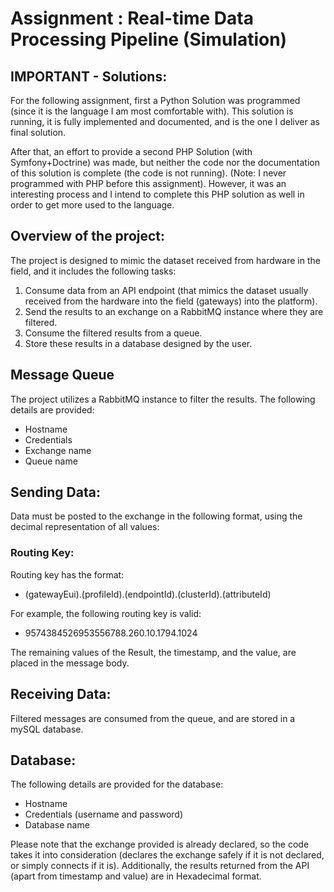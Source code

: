 # Assignment : Real-time Data Processing Pipeline (Simulation)

## IMPORTANT - Solutions:
For the following assignment, first a Python Solution was programmed (since it is the language I am most comfortable with). This solution is running, it is fully implemented and documented, and is the one I deliver as final solution.  

After that, an effort to provide a second PHP Solution (with Symfony+Doctrine)  was made, but neither the code nor the documentation of this solution is complete (the code is not running). (Note: I never programmed with PHP before this assignment). However, it was an interesting process and I intend to complete this PHP solution  as well in order to get more used to the language.

## Overview of the project:
The project is designed to mimic the dataset received from hardware in the field, and it includes the following tasks:

1. Consume data from an API endpoint (that mimics the dataset usually received from the hardware into the field (gateways) into the platform).
2. Send the results to an exchange on a RabbitMQ instance where they are filtered.
3. Consume the filtered results from a queue.
4. Store these results in a database designed by the user.


## Message Queue
The project utilizes a RabbitMQ instance to filter the results. The following details are provided:

- Hostname
- Credentials
- Exchange name
- Queue name


## Sending Data:
Data must be posted to the exchange in the following format, using the decimal representation of all values:

### Routing Key:
Routing key has the format: 
- (gatewayEui).(profileId).(endpointId).(clusterId).(attributeId)
  
For example, the following routing key is valid:
- 9574384526953556788.260.10.1794.1024

The remaining values of the Result, the timestamp, and the value, are placed in the message body.

## Receiving Data:
Filtered messages are consumed from the queue, and are stored in a mySQL database.

## Database:
The following details are provided for the database:

- Hostname
- Credentials (username and password)
- Database name
  
Please note that the exchange provided is already declared, so the code takes it into consideration (declares the exchange safely if it is not declared, or simply connects if it is). Additionally, the results returned from the API (apart from timestamp and value) are in Hexadecimal format.

